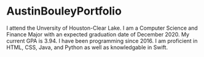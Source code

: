 # AustinBouleyPortfolio
I attend the Unversity of Houston-Clear Lake. I am a Computer Science and Finance Major with an expected graduation date of December 2020. My current GPA is 3.94. I have been programming since 2016. I am proficient in HTML, CSS, Java, and Python as well as knowledgable in Swift. 
